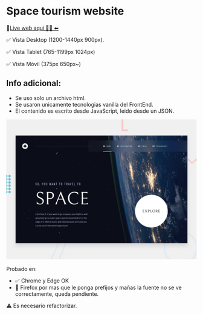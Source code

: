 # Space tourism website

🔗[Live web aqui 🌟🌠   ⬅](https://leox23.github.io/space-tourism-website/)

✅ Vista Desktop (1200-1440px  900px).

✅ Vista Tablet (765-1199px  1024px)

✅ Vista Móvil (375px  650px~) 

## Info adicional:

- Se uso solo un archivo html.
- Se usaron unicamente tecnologias vanilla del FrontEnd.
- El contenido es escrito desde JavaScript, leido desde un JSON.

![Design preview for the Space tourism website coding challenge](./preview.jpg)



 Probado en:

- ✅ Chrome y Edge OK
- 📛 Firefox por mas que le ponga prefijos y mañas la fuente no se ve correctamente, queda pendiente.

⚠️ Es necesario refactorizar.
